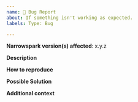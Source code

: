 ```yaml
---
name: 🐛 Bug Report
about: If something isn't working as expected.
labels: Type: Bug

---
```


<!--
    The Code of Conduct (../CODE_OF_CONDUCT.md) applies to all the activity on this repository.
-->

**Narrowspark version(s) affected**: x.y.z

**Description**
<!-- A clear and concise description of the problem. -->

**How to reproduce**
<!--- Code and/or config needed to reproduce the problem. -->

**Possible Solution**
<!-- Optional: only if you have suggestions on a fix/reason for the bug -->

**Additional context**
<!-- Optional: any other context about the problem: log messages, screenshots, etc. -->
